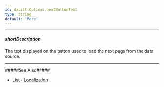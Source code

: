 ```yaml
---
id: dxList.Options.nextButtonText
type: String
default: 'More'
---
```

---
##### shortDescription
The text displayed on the button used to load the next page from the data source.

---
#####See Also#####
- [List - Localization](/concepts/05%20Widgets/List/50%20Localization.md '/Documentation/Guide/UI_Components/List/Localization/')